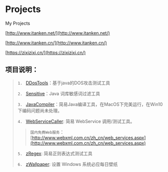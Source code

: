 # Projects
My Projects

[http://www.itanken.net/](http://www.itanken.net/)

[http://www.itanken.cn/](http://www.itanken.cn/)

[https://zixizixi.cn/](https://zixizixi.cn/)

## 项目说明：
> `1. ` [DDosTools](https://github.com/iTanken/Projects/tree/master/DDosTools)：基于java的DOS攻击测试工具
> 
> `2. ` [Sensitive](https://github.com/iTanken/Projects/tree/master/Sensitive)：Java 词库敏感词过滤工具
> 
> `3. ` [JavaCompiler](https://github.com/iTanken/Projects/tree/master/JavaCompiler)：简易Java编译工具，在MacOS下完美运行，在Win10下编码问题尚未处理。
> 
> `4. ` [WebServiceCaller](https://github.com/iTanken/Projects/tree/master/WebServiceCaller): 简易 WebService 调用/测试工具。
>> `国内免费Web服务`： [http://www.webxml.com.cn/zh_cn/web_services.aspx](http://www.webxml.com.cn/zh_cn/web_services.aspx)
> 
> `5. ` [zRegex](https://github.com/iTanken/Projects/tree/master/zRegex/zRegex): 简易正则表达式测试工具
> 
> `6. ` [zWallpaper](https://github.com/iTanken/Projects/tree/master/zWallpaper): 设置 Windows 系统必应每日壁纸
